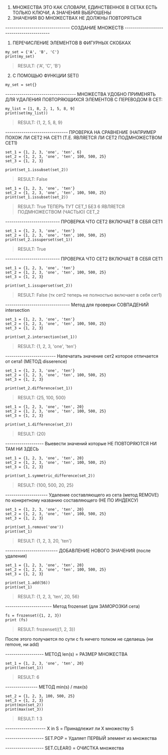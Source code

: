 1) МНОЖЕСТВА ЭТО КАК СЛОВАРИ, ЕДИНСТВЕННОЕ В СЕТАХ ЕСТЬ ТОЛЬКО КЛЮЧИ, А ЗНАЧЕНИЯ ВЫБРОШЕНЫ
2) ЗНАЧЕНИЯ ВО МНОЖЕСТВАХ НЕ ДОЛЖНЫ ПОВТОРЯТЬСЯ 

-------------------------------- СОЗДАНИЕ МНОЖЕСТВ -----------------------------------------
1) ПЕРЕЧИСЛЕНИЕ ЭЛЕМЕНТОВ В ФИГУРНЫХ СКОБКАХ 

```
my_set = {'A', 'B', 'C'}
print(my_set)
```
> RESULT: {'A', 'C', 'B'}

2) С ПОМОЩЬЮ ФУНКЦИИ SET()

```
my_set = set{}
```

----------------------------------- МНОЖЕСТВА УДОБНО ПРИМЕНЯТЬ ДЛЯ УДАЛЕНИЯ ПОВТОРЯЮЩИХСЯ ЭЛЕМЕНТОВ С ПЕРЕВОДОМ В СЕТ: 

```
my_list = [1, 8, 2, 1, 5, 8, 9]
print(set(my_list))
```
> RESULT: {1, 2, 5, 8, 9}

------------------------------- ПРОВЕРКА НА СРАВНЕНИЕ (НАПРИМЕР ПОХОЖ ЛИ СЕТ2 НА СЕТ1 (Т.Е. ЯВЛЯЕТСЯ ЛИ СЕТ2 ПОДМНОЖЕСТВОМ СЕТ1)

```
set_1 = {1, 2, 3, 'one', 'ten', 6}
set_2 = {1, 2, 3, 'one', 'ten', 100, 500, 25}
set_3 = {1, 2, 3}

print(set_1.issubset(set_2))
```

> RESULT: False

```
set_1 = {1, 2, 3, 'one', 'ten'}
set_2 = {1, 2, 3, 'one', 'ten', 100, 500, 25}
print(set_1.issubset(set_2))
```
> RESULT: True
> ТЕПЕРЬ ТУТ СЕТ_1 БЕЗ 6 ЯВЛЯЕТСЯ ПОДМНОЖЕСТВОМ (ЧАСТЬЮ) СЕТ_2

--------------------------- ПРОВЕРКА ЧТО СЕТ2 ВКЛЮЧАЕТ В СЕБЯ СЕТ1

```
set_1 = {1, 2, 3, 'one', 'ten'}
set_2 = {1, 2, 3, 'one', 'ten', 100, 500, 25}
print(set_2.issuperset(set_1))
```

> RESULT: True

--------------------------- ПРОВЕРКА ЧТО СЕТ2 ВКЛЮЧАЕТ В СЕБЯ СЕТ1

```
set_1 = {1, 2, 3, 'one', 'ten'}
set_2 = {1, 2, 3, 'one', 'ten', 100, 500, 25}
set_3 = {1, 2, 3}

print(set_1.issuperset(set_2))
```

> RESULT: False (тк сет2 теперь не полностью включает в себя сет1)

-------------------------------- Метод для проверки СОВПАДЕНИЙ intersection

```
set_1 = {1, 2, 3, 'one', 'ten'}
set_2 = {1, 2, 3, 'one', 'ten', 100, 500, 25}
set_3 = {1, 2, 3}

print(set_2.intersection(set_1))
```

> RESULT: {1, 2, 3, 'one', 'ten'}

------------------------- Напечатать значение сет2 которое отличается от сета1 (МЕТОД disserence)

```
set_1 = {1, 2, 3, 'one', 'ten'}
set_2 = {1, 2, 3, 'one', 'ten', 100, 500, 25}
set_3 = {1, 2, 3}

print(set_2.difference(set_1))
```

> RESULT: {25, 100, 500}

```
set_1 = {1, 2, 3, 'one', 'ten', 20}
set_2 = {1, 2, 3, 'one', 'ten', 100, 500, 25}
set_3 = {1, 2, 3}

print(set_1.difference(set_2))
```
> RESULT: {20}

------------------- Выевести значений которые НЕ ПОВТОРЯЮТСЯ НИ ТАМ НИ ЗДЕСЬ

```
set_1 = {1, 2, 3, 'one', 'ten', 20}
set_2 = {1, 2, 3, 'one', 'ten', 100, 500, 25}
set_3 = {1, 2, 3}

print(set_1.symmetric_difference(set_2))
```
> RESULT: {100, 500, 20, 25}

--------------------- Удаление составляющего из сета (метод REMOVE) по конкретному названию составляющего (НЕ ПО ИНДЕКСУ)

```
set_1 = {1, 2, 3, 'one', 'ten', 20}
set_2 = {1, 2, 3, 'one', 'ten', 100, 500, 25}
set_3 = {1, 2, 3}

print(set_1.remove('one'))
print(set_1)
```
> RESULT: {1, 2, 3, 20, 'ten'}

-------------------------- ДОБАВЛЕНИЕ НОВОГО ЗНАЧЕНИЯ (после удаления)

```
set_1 = {1, 2, 3, 'one', 'ten', 20}
set_2 = {1, 2, 3, 'one', 'ten', 100, 500, 25}
set_3 = {1, 2, 3}

print(set_1.add(56))
print(set_1)
```

> RESULT: {1, 2, 3, 'ten', 20, 56}

----------------------- Метод frozenset (для ЗАМОРОЗКИ сета)

```
fs = frozenset({1, 2, 3})
print (fs)
```

> RESULT: frozenset({1, 2, 3})

После этого получается по сути с fs ничего толком не сделаешь (ни remove, ни add)

------------------- МЕТОД len(s) = РАЗМЕР МНОЖЕСТВА

```
set_1 = {1, 2, 3, 'one', 'ten', 20}
print(len(set_1))
```
> RESULT: 6

---------------- МЕТОД min(s) / max(s)
```
set_2 = {1, 2, 3, 100, 500, 25}
set_3 = {1, 2, 3}
print(min(set_2))
print(max(set_3))
```
> RESULT: 1    3

-------------------- X in S = Принадлежит ли X множеству S

------------------- SET.POP = Удаляет ПЕРВЫЙ элемент из множества

------------------- SET.CLEAR() = ОЧИСТКА множества

